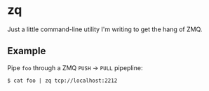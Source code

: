 # zq

Just a little command-line utility I'm writing to get the hang of ZMQ.

## Example

Pipe `foo` through a ZMQ `PUSH` -> `PULL` pipepline:

    $ cat foo | zq tcp://localhost:2212